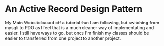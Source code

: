 # An Active Record Design Pattern
My Main Website based off a tutorial that I am following, but switching from mysqli to PDO as I feel that is 
a much cleaner way of implementating and easier. I still have ways to go, but once I'm finish my classes should
be easier to transferred from one project to another project. 
